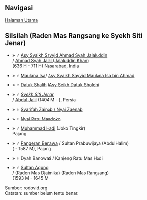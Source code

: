 ## Navigasi

[Halaman Utama][up] 

## Silsilah (Raden Mas Rangsang ke Syekh Siti Jenar)

*	» ♂ [Asy Syaikh Sayyid Ahmad Syah Jalaluddin][359646]
	<br/>/ [Ahmad Syah Jalal (Jalaluddin Khan)][364832]
	<br/>(636 H - 711 H) Nasarabad, India

*	» ♂ [Maulana Isa][321048]/ [Asy Syaikh Sayyid Maulana Isa bin Ahmad][660336]

*	» ♂ [Datuk Shalih][388403] [(Asy Seikh Datuk Sholeh)][861003]

*	» ♂ *[Syekh Siti Jenar][388405]*
	<br/>/ [Abdul Jalil][851249] (1404 M - ), Persia

*	» ♀ [Syarifah Zainab / Nyai Zaenab][391484]

*	» ♀ [Nyai Ratu Mandoko][391483]

*	» ♂ [Muhammad Hadi][26353] (Joko Tingkir)
	<br/>Pajang

*	» ♂ [Pangeran Benawa][332044] / Sultan Prabuwijaya (AbdulHalim)
	<br/>( - 1587 M), Pajang

*	» ♀ [Dyah Banowati][26383] / Kanjeng Ratu Mas Hadi 

*	» ♂ [Sultan Agung][26069]
	<br/>/ (Raden Mas Djatmika) (Raden Mas Rangsang)
	<br/>(1593 M - 1645 M)

Sumber: rodovid.org<br/>
Catatan: sumber belum tentu benar.

[up]: https://github.com/epsi-rns/catatan-silsilah/blob/master/README.md

[359646]: http://id.rodovid.org/wk/Orang:359646
[364832]: http://id.rodovid.org/wk/Orang:364832

[660336]: http://id.rodovid.org/wk/Orang:660336
[321048]: http://id.rodovid.org/wk/Orang:321048

[861003]: http://id.rodovid.org/wk/Orang:861003
[388403]: http://id.rodovid.org/wk/Orang:388403

[851249]: http://id.rodovid.org/wk/Orang:851249
[388405]: http://id.rodovid.org/wk/Orang:388405

[391484]: http://id.rodovid.org/wk/Orang:391484
[391483]: http://id.rodovid.org/wk/Orang:391483

[26353]: http://id.rodovid.org/wk/Orang:26353

[332044]: http://id.rodovid.org/wk/Orang:332044
[26383]: http://id.rodovid.org/wk/Orang:26383
[26069]: http://id.rodovid.org/wk/Orang:26069


